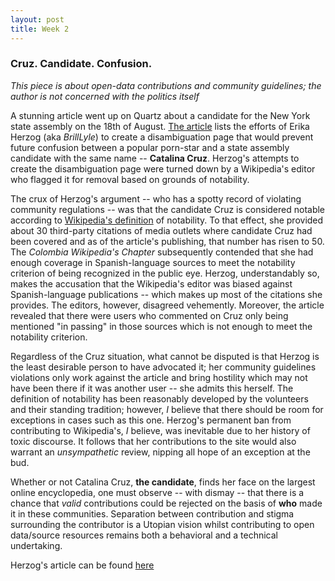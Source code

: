 ```yaml
---
layout: post
title: Week 2
---
```


### Cruz. Candidate. Confusion.

*This piece is about open-data contributions and community guidelines; the author is not concerned with the politics itself*

A stunning article went up on Quartz about a candidate for the New York state assembly on the 18th of August. [The article] lists the efforts of Erika Herzog (aka *BrillLyle*) to create a disambiguation page that would prevent future confusion between a popular porn-star and a state assembly candidate with the same name -- **Catalina Cruz**. Herzog's attempts to create the disambiguation page were turned down by a Wikipedia's editor who flagged it for removal based on grounds of notability.

The crux of Herzog's argument -- who has a spotty record of violating community regulations -- was that the candidate Cruz is considered notable according to [Wikipedia's definition] of notability. To that effect, she provided about 30 third-party citations of media outlets where candidate Cruz had been covered and as of the article's publishing, that number has risen to 50. The *Colombia Wikipedia's Chapter* subsequently contended that she had enough coverage in Spanish-language sources to meet the notability criterion of being recognized in the public eye. Herzog, understandably so, makes the accusation that the Wikipedia's editor was biased against Spanish-language publications -- which makes up most of the citations she provides. The editors, however, disagreed vehemently. Moreover, the article revealed that there were users who commented on Cruz only being mentioned "in passing" in those sources which is not enough to meet the notability criterion.

Regardless of the Cruz situation, what cannot be disputed is that Herzog is the least desirable person to have advocated it; her community guidelines violations only work against the article and bring hostility which may not have been there if it was another user -- she admits this herself. The definition of notability has been reasonably developed by the volunteers and their standing tradition; however, *I* believe that there should be room for exceptions in cases such as this one. Herzog's permanent ban from contributing to Wikipedia's, *I* believe, was inevitable due to her history of toxic discourse. It follows that her contributions to the site would also warrant an *unsympathetic* review, nipping all hope of an exception at the bud.

Whether or not Catalina Cruz, **the candidate**, finds her face on the largest online encyclopedia, one must observe -- with dismay -- that there is a chance that *valid* contributions could be rejected on the basis of **who** made it in these communities. Separation between contribution and stigma surrounding the contributor is a Utopian vision whilst contributing to open data/source resources remains both a behavioral and a technical undertaking. 

Herzog's article can be found [here]


[The article]: https://qz.com/1352568/running-for-office-is-hard-when-you-have-a-porn-stars-name-this-makes-it-worse/
[Wikipedia's definition]: https://en.wikipedia.org/wiki/Wikipedia:Notability
[here]: https://en.wikipedia.org/wiki/User:BrillLyle/Catalina_Cruz_(politician)
[discussion]: https://en.wikipedia.org/wiki/Wikipedia:Articles_for_deletion/Catalina_Cruz_(politician)
